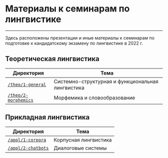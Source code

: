 # Материалы к семинарам по лингвистике

---

Здесь расположены презентации и иные материалы к семинарам по подготовке к кандидатскому экзамену по лингвистике в 2022 г.

## Теоретическая лингвистика

| Директория | Тема |
|---|---|
| [`/theo/1-general`](/theo/1-general) | Системно-структурная и функциональная лингвистика |
| [`/theo/2-morphemics`](/theo/2-morphemics) | Морфемика и словообразование |

## Прикладная лингвистика

| Директория | Тема |
|---|---|
| [`/appl/1-corpora`](/appl/1-corpora) | Корпусная лингвистика |
| [`/appl/2-chatbots`](/appl/2-chatbots) | Диалоговые системы |
